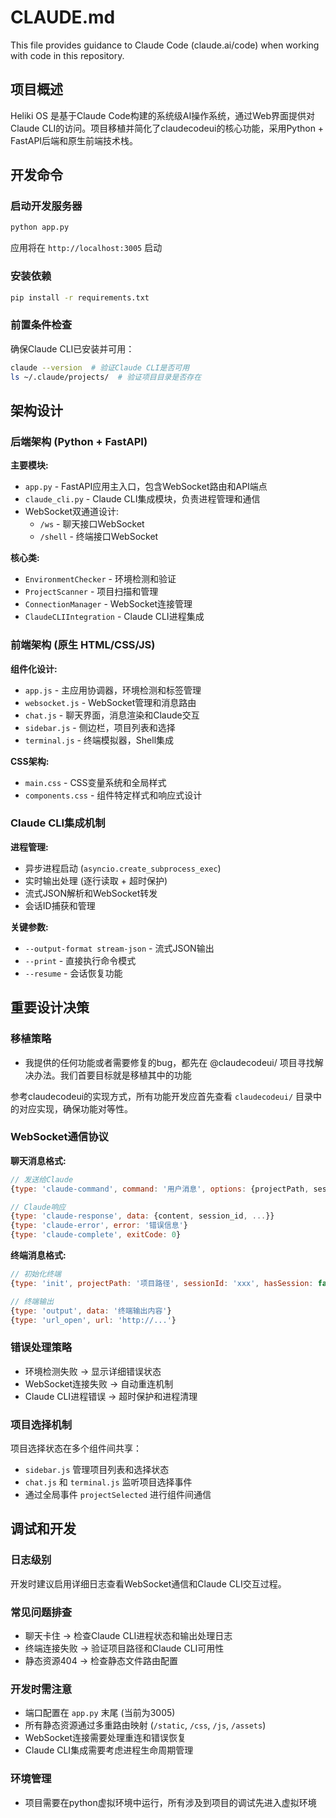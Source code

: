 # CLAUDE.md

This file provides guidance to Claude Code (claude.ai/code) when working with code in this repository.

## 项目概述

Heliki OS 是基于Claude Code构建的系统级AI操作系统，通过Web界面提供对Claude CLI的访问。项目移植并简化了claudecodeui的核心功能，采用Python + FastAPI后端和原生前端技术栈。

## 开发命令

### 启动开发服务器
```bash
python app.py
```
应用将在 `http://localhost:3005` 启动

### 安装依赖
```bash
pip install -r requirements.txt
```

### 前置条件检查
确保Claude CLI已安装并可用：
```bash
claude --version  # 验证Claude CLI是否可用
ls ~/.claude/projects/  # 验证项目目录是否存在
```

## 架构设计

### 后端架构 (Python + FastAPI)

**主要模块:**
- `app.py` - FastAPI应用主入口，包含WebSocket路由和API端点
- `claude_cli.py` - Claude CLI集成模块，负责进程管理和通信
- WebSocket双通道设计:
  - `/ws` - 聊天接口WebSocket 
  - `/shell` - 终端接口WebSocket

**核心类:**
- `EnvironmentChecker` - 环境检测和验证
- `ProjectScanner` - 项目扫描和管理
- `ConnectionManager` - WebSocket连接管理
- `ClaudeCLIIntegration` - Claude CLI进程集成

### 前端架构 (原生 HTML/CSS/JS)

**组件化设计:**
- `app.js` - 主应用协调器，环境检测和标签管理
- `websocket.js` - WebSocket管理和消息路由
- `chat.js` - 聊天界面，消息渲染和Claude交互
- `sidebar.js` - 侧边栏，项目列表和选择
- `terminal.js` - 终端模拟器，Shell集成

**CSS架构:**
- `main.css` - CSS变量系统和全局样式
- `components.css` - 组件特定样式和响应式设计

### Claude CLI集成机制

**进程管理:**
- 异步进程启动 (`asyncio.create_subprocess_exec`)
- 实时输出处理 (逐行读取 + 超时保护)
- 流式JSON解析和WebSocket转发
- 会话ID捕获和管理

**关键参数:**
- `--output-format stream-json` - 流式JSON输出
- `--print` - 直接执行命令模式
- `--resume` - 会话恢复功能

## 重要设计决策

### 移植策略
- 我提供的任何功能或者需要修复的bug，都先在 @claudecodeui/ 项目寻找解决办法。我们首要目标就是移植其中的功能

参考claudecodeui的实现方式，所有功能开发应首先查看 `claudecodeui/` 目录中的对应实现，确保功能对等性。

### WebSocket通信协议
**聊天消息格式:**
```javascript
// 发送给Claude
{type: 'claude-command', command: '用户消息', options: {projectPath, sessionId, ...}}

// Claude响应
{type: 'claude-response', data: {content, session_id, ...}}
{type: 'claude-error', error: '错误信息'}
{type: 'claude-complete', exitCode: 0}
```

**终端消息格式:**
```javascript
// 初始化终端
{type: 'init', projectPath: '项目路径', sessionId: 'xxx', hasSession: false}

// 终端输出
{type: 'output', data: '终端输出内容'}
{type: 'url_open', url: 'http://...'}
```

### 错误处理策略
- 环境检测失败 → 显示详细错误状态
- WebSocket连接失败 → 自动重连机制
- Claude CLI进程错误 → 超时保护和进程清理

### 项目选择机制
项目选择状态在多个组件间共享：
- `sidebar.js` 管理项目列表和选择状态
- `chat.js` 和 `terminal.js` 监听项目选择事件
- 通过全局事件 `projectSelected` 进行组件间通信

## 调试和开发

### 日志级别
开发时建议启用详细日志查看WebSocket通信和Claude CLI交互过程。

### 常见问题排查
- 聊天卡住 → 检查Claude CLI进程状态和输出处理日志
- 终端连接失败 → 验证项目路径和Claude CLI可用性
- 静态资源404 → 检查静态文件路由配置

### 开发时需注意
- 端口配置在 `app.py` 末尾 (当前为3005)
- 所有静态资源通过多重路由映射 (`/static`, `/css`, `/js`, `/assets`)
- WebSocket连接需要处理重连和错误恢复
- Claude CLI集成需要考虑进程生命周期管理

### 环境管理
- 项目需要在python虚拟环境中运行，所有涉及到项目的调试先进入虚拟环境